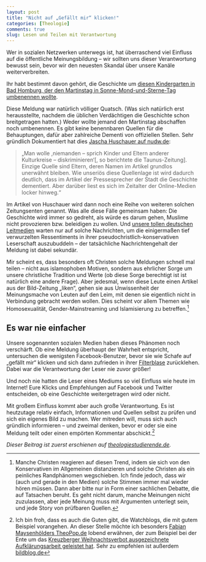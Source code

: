 ```yaml
---
layout: post
title: "Nicht auf „Gefällt mir“ klicken!"
categories: [Theologie]
comments: true
slug: Lesen und Teilen mit Verantwortung
---
```


Wer in sozialen Netzwerken unterwegs ist, hat überraschend viel Einfluss auf die öffentliche Meinungsbildung – wir sollten uns dieser Verantwortung bewusst sein, bevor wir den neuesten Skandal über unsere Kanäle weiterverbreiten.
<!--more-->

Ihr habt bestimmt davon gehört, die Geschichte um [diesen Kindergarten in Bad Homburg, der den Martinstag in Sonne-Mond-und-Sterne-Tag umbenennen wollte](http://www.taunus-zeitung.de/lokales/hochtaunus/Mond-und-Sterne-statt-St-Martin;art690,669510).

Diese Meldung war natürlich völliger Quatsch. (Was sich natürlich erst herausstellte, nachdem die üblichen Verdächtigen die Geschichte schon breitgetragen hatten.) Weder wollte jemand den Martinstag abschaffen noch umbenennen. Es gibt keine benennbaren Quellen für die Behauptungen, dafür aber zahlreiche Dementi von offiziellen Stellen. Sehr gründlich Dokumentiert hat dies [Jascha Huschauer auf nudw.de](http://nudw.de/2013/11/st-martin-angeblich-umbenannt/): 

>„Man wolle ,niemanden – sprich Kinder und Eltern anderer Kulturkreise – diskriminieren‘[, so berichtete die Taunus-Zeitung]. Einzige Quelle sind Eltern, deren Namen im Artikel grundlos unerwähnt bleiben. Wie unseriös diese Quellenlage ist wird dadurch deutlich, dass im Artikel der Pressesprecher der Stadt die Geschichte dementiert. Aber darüber liest es sich im Zeitalter der Online-Medien locker hinweg.“

Im Artikel von Huschauer wird dann noch eine Reihe von weiteren solchen Zeitungsenten genannt. Was alle diese Fälle gemeinsam haben: Die Geschichte wird immer so gedreht, als würde es darum gehen, Muslime nicht provozieren bzw. beleidigen zu wollen. Und [unsere tollen deutschen Leitmedien](http://www.bild.de/news/inland/kindergaerten/kita-schafft-st-martin-ab-33267130.bild.html) warten nur auf solche Nachrichten, um die einigermaßen tief verwurzelten Ressentiments in ihrer pseudochristlich-konservativen Leserschaft auszubuddeln – der tatsächliche Nachrichtengehalt der Meldung ist dabei sekundär.

Mir scheint es, dass besonders oft Christen solche Meldungen schnell mal teilen – nicht aus islamophoben Motiven, sondern aus ehrlicher Sorge um unsere christliche Tradition und Werte (ob diese Sorge berechtigt ist ist natürlich eine andere Frage). Aber jedesmal, wenn diese Leute einen Artikel aus der Bild-Zeitung „liken“, gehen sie aus Unwissenheit der Meinungsmache von Leuten auf den Leim, mit denen sie eigentlich nicht in Verbindung gebracht werden wollen. Dies scheint vor allem Themen wie Homosexualität, Gender-Mainstreaming und Islamisierung zu betreffen.[^1]

[^1]: Manche Christen reagieren auf diesen Trend, indem sie sich von den Konservativen im Allgemeinen distanzieren und solche Christen als ein peinliches Randphänomen wegschieben. Ich finde jedoch, dass wir (auch und gerade in den Medien) solche Stimmen immer mal wieder hören müssen. Dann aber bitte nur in Form einer sachlichen Debatte, die auf Tatsachen beruht. Es geht nicht darum, manche Meinungen nicht zuzulassen, aber jede Meinung muss mit Argumenten unterlegt sein, und jede Story von prüfbaren Quellen. 

## Es war nie einfacher

Unsere sogenannten sozialen Medien haben dieses Phänomen noch verschärft. Ob eine Meldung überhaupt der Wahrheit entspricht, untersuchen die wenigsten Facebook-Benutzer, bevor sie wie Schafe auf „gefällt mir“ klicken und sich dann zufrieden in ihrer [Filterblase](http://de.wikipedia.org/wiki/Filterblase)  zurücklehen. Dabei war die Verantwortung der Leser nie zuvor größer!

 Und noch nie hatten die Leser eines Mediums so viel Einfluss wie heute im Internet! Eure Klicks und Empfehlungen auf Facebook und Twitter entscheiden, ob eine Geschichte weitergetragen wird oder nicht.

Mit großem Einfluss kommt aber auch große Verantwortung. Es ist heutzutage relativ einfach, Informationen und Quellen selbst zu prüfen und sich ein eigenes Bild zu machen. Wer mitreden will, muss sich auch gründlich informieren – und zweimal denken, bevor er oder sie eine Meldung teilt oder einen empörten Kommentar abschickt.[^watchblog]

[^watchblog]: Ich bin froh, dass es auch die Guten gibt, die Watchblogs, die mit gutem Beispiel vorangehen. An dieser Stelle möchte ich besonders [Fabian Maysenhölders TheoPop.de](http://theopop.de) lobend erwähnen, der zum Beispiel bei der Ente um das [Kreuzberger Weihnachtsverbot ausgezeichnete Aufklärungsarbeit geleistet hat](http://theopop.de/2013/09/kreuzberg-und-das-weihnachtsverbot/). Sehr zu empfehlen ist außerdem [bildblog.de](http://www.bildblog.de)

*Dieser Beitrag ist zuerst erschienen auf [theologiestudierende.de](http://www.theologiestudierende.de).*
